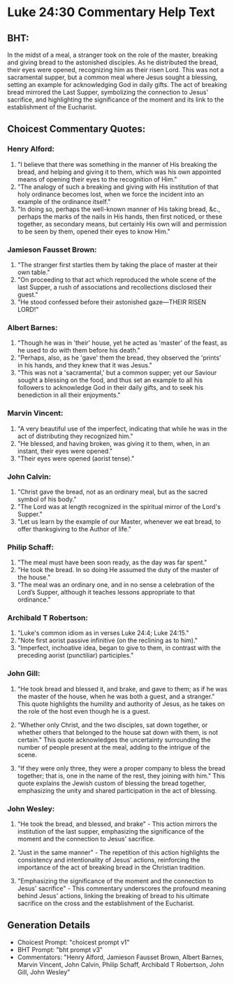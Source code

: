 # Luke 24:30 Commentary Help Text

## BHT:
In the midst of a meal, a stranger took on the role of the master, breaking and giving bread to the astonished disciples. As he distributed the bread, their eyes were opened, recognizing him as their risen Lord. This was not a sacramental supper, but a common meal where Jesus sought a blessing, setting an example for acknowledging God in daily gifts. The act of breaking bread mirrored the Last Supper, symbolizing the connection to Jesus' sacrifice, and highlighting the significance of the moment and its link to the establishment of the Eucharist.

## Choicest Commentary Quotes:
### Henry Alford:
1. "I believe that there was something in the manner of His breaking the bread, and helping and giving it to them, which was his own appointed means of opening their eyes to the recognition of Him."
2. "The analogy of such a breaking and giving with His institution of that holy ordinance becomes lost, when we force the incident into an example of the ordinance itself."
3. "In doing so, perhaps the well-known manner of His taking bread, &c., perhaps the marks of the nails in His hands, then first noticed, or these together, as secondary means, but certainly His own will and permission to be seen by them, opened their eyes to know Him."

### Jamieson Fausset Brown:
1. "The stranger first startles them by taking the place of master at their own table." 
2. "On proceeding to that act which reproduced the whole scene of the last Supper, a rush of associations and recollections disclosed their guest."
3. "He stood confessed before their astonished gaze—THEIR RISEN LORD!"

### Albert Barnes:
1. "Though he was in 'their' house, yet he acted as 'master' of the feast, as he used to do with them before his death."
2. "Perhaps, also, as he 'gave' them the bread, they observed the 'prints' in his hands, and they knew that it was Jesus."
3. "This was not a 'sacramental,' but a common supper; yet our Saviour sought a blessing on the food, and thus set an example to all his followers to acknowledge God in their daily gifts, and to seek his benediction in all their enjoyments."

### Marvin Vincent:
1. "A very beautiful use of the imperfect, indicating that while he was in the act of distributing they recognized him."
2. "He blessed, and having broken, was giving it to them, when, in an instant, their eyes were opened."
3. "Their eyes were opened (aorist tense)."

### John Calvin:
1. "Christ gave the bread, not as an ordinary meal, but as the sacred symbol of his body."
2. "The Lord was at length recognized in the spiritual mirror of the Lord's Supper."
3. "Let us learn by the example of our Master, whenever we eat bread, to offer thanksgiving to the Author of life."

### Philip Schaff:
1. "The meal must have been soon ready, as the day was far spent."
2. "He took the bread. In so doing He assumed the duty of the master of the house."
3. "The meal was an ordinary one, and in no sense a celebration of the Lord’s Supper, although it teaches lessons appropriate to that ordinance."

### Archibald T Robertson:
1. "Luke's common idiom as in verses Luke 24:4; Luke 24:15." 
2. "Note first aorist passive infinitive (on the reclining as to him)." 
3. "Imperfect, inchoative idea, began to give to them, in contrast with the preceding aorist (punctiliar) participles."

### John Gill:
1. "He took bread and blessed it, and brake, and gave to them; as if he was the master of the house, when he was both a guest, and a stranger." This quote highlights the humility and authority of Jesus, as he takes on the role of the host even though he is a guest.

2. "Whether only Christ, and the two disciples, sat down together, or whether others that belonged to the house sat down with them, is not certain." This quote acknowledges the uncertainty surrounding the number of people present at the meal, adding to the intrigue of the scene.

3. "If they were only three, they were a proper company to bless the bread together; that is, one in the name of the rest, they joining with him." This quote explains the Jewish custom of blessing the bread together, emphasizing the unity and shared participation in the act of blessing.

### John Wesley:
1. "He took the bread, and blessed, and brake" - This action mirrors the institution of the last supper, emphasizing the significance of the moment and the connection to Jesus' sacrifice.

2. "Just in the same manner" - The repetition of this action highlights the consistency and intentionality of Jesus' actions, reinforcing the importance of the act of breaking bread in the Christian tradition.

3. "Emphasizing the significance of the moment and the connection to Jesus' sacrifice" - This commentary underscores the profound meaning behind Jesus' actions, linking the breaking of bread to his ultimate sacrifice on the cross and the establishment of the Eucharist.


## Generation Details
- Choicest Prompt: "choicest prompt v1"
- BHT Prompt: "bht prompt v3"
- Commentators: "Henry Alford, Jamieson Fausset Brown, Albert Barnes, Marvin Vincent, John Calvin, Philip Schaff, Archibald T Robertson, John Gill, John Wesley"
